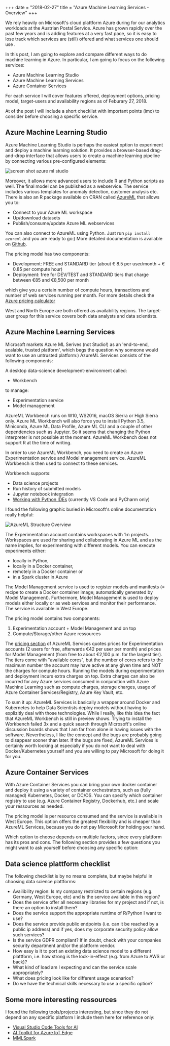 +++
date = "2018-02-27"
title = "Azure Machine Learning Services - Overview"
+++

We rely heavily on Microsoft's cloud plattform Azure during for our analytics workloads at the Austrian Postal Service. Azure has grown rapidly over the past few years and is adding features at a very fast pace, so it is easy to lose track which services are (still) offered and what services one should use .   

In this post, I am going to explore and compare different ways to do machine learning in Azure.  In particular, I am going to focus on the following services:

- Azure Machine Learning Studio
- Azure Machine Learning Services
- Azure Container Services

For each service I will cover features offered, deployment options, pricing model, target-users and availability regions as of Feburary 27, 2018. 

At of the post I will include a short checklist with important points (imo) to consider before choosing a specific service.

## Azure Machine Learning Studio
Azure Machine Learning Studio is perhaps the easiest option to experiment and deploy a machine learning solution. It provides a browser-based drag-and-drop interface that allows users to create a machine learning pipeline by connecting various pre-configured elements:

![screen shot azure ml studio][azure-ml-studio]

Moreover, it allows more advanced users to include R and Python scripts as well. The final model can be published as a webservice. The service includes various templates for anomaly detection, customer analysis etc. There is also an R package available on CRAN called [AzureML](https://CRAN.R-project.org/package=AzureML) that allows you to:

- Connect to your Azure ML workspace
- Up/download datasets
- Publish/consume/update Azure ML webservices

You can also connect to AzureML using Python. Just run `pip install azureml` and you are ready to go:) More detailed documentation is available on [Github](https://github.com/Azure/Azure-MachineLearning-ClientLibrary-Python).

The pricing model has two components:

- Development: FREE and STANDARD tier (about € 8.5 per user/month + € 0.85 per compute hour) 
- Deployment: free for DEV/TEST and STANDARD tiers that charge between €85 and €8,500 per month


which give you a certain number of compute hours, transactions and number of web services running per month. For more details check the [Azure pricing calculator](https://azure.microsoft.com/en-us/pricing/)

West and North Europe are both offered as availability regions. The target-user group for this service covers both data analysts and data scientists.

## Azure Machine Learning Services
Microsoft markets Azure ML Serives (not Studio!) as an 'end-to-end, scalable, trusted platform', which begs the question why someone would want to use an untrusted platform:) AzureML Services consists of the following components:

A desktop data-science development-environment called:  

- Workbench 

to manage:  

- Experimentation service
- Model management

AzureML Workbench runs on W10, WS2016, macOS Sierra or High Sierra only. Azure ML Workbench will also force you to install Python 3.5, Miniconda, Azure ML Data Profile, Azure ML CLI and a couple of other dependencies such as Jupyter. So it seems that changing the Python interpreter is not possible at the moment. AzureML Workbench does not support R at the time of writing.   

In order to use AzureML Workbench, you need to create an Azure Experimentation service and Model management service. AzureML Workbench is then used to connect to these services. 

Workbench supports:  

- Data science projects
- Run history of submitted models
- Jupyter notebook integration
- [Working with Python IDEs](https://docs.microsoft.com/en-us/azure/machine-learning/preview/how-to-configure-your-ide) (currently VS Code and PyCharm only) 

I found the following graphic buried in Microsoft's online documentation really helpful:

![AzureML Structure Overview][azure-ml-services-overview]

The Experimentation account contains workspaces with 1:n projects. Workspaces are used for sharing and collaborating in Azure ML and as the name implies, for experimenting with different models. You can execute experiments either:

- locally in Python,
- locally in a Docker container,
- remotely in a Docker container or
- in a Spark cluster in Azure

The Model Management service is used to register models and manifests (= recipe to create a Docker container image; automatically generated by Model Management). Furthermore, Model Management is used to deploy models either locally or as web services and monitor their performance. The service is available in West Europe. 

The pricing model contains two components:

1. Experimentation account + Model Management and on top  
2. Compute/Storage/other Azure ressources 

 The [pricing section](https://azure.microsoft.com/en-us/pricing/details/machine-learning-services/) of AzureML Services quotes prices for Experimentation accounts (2 users for free, afterwards €42 per user per month) and prices for Model Management (from free to about €2,100 p.m. for the largest tier). The tiers come with "available cores", but the number of cores refers to the maximum number the account may have active at any given time and NOT the charges for compute hours. Running the models during experimentation and deployment incurs extra charges on top. Extra charges can also be incurred for any Azure services consumed in conjunction with Azure Machine Learning such as compute charges, storage charges, usage of Azure Container Services/Registry, Azure Key Vault, etc. 

To sum it up: AzureML Services is basically a wrapper around Docker and Kubernetes to help Data Scientists deploy models without having to explizitly deal with those technologies. While I really, like this idea the fact that AzureML Workbench is still in preview shows. Trying to install the Workbench failed 3x and a quick search through Microsoft's online discussion boards shows that I am far from alone in having issues with the software. Nevertheless, I like the concept and the bugs are probably going to disappear sooner than later. If the bugs are fixed, AzureML Services is certainly worth looking at especially if you do not want to deal with Docker/Kubernetes yourself and you are willing to pay Microsoft for doing it for you.

## Azure Container Services

With Azure Container Services you can bring your own docker container and deploy it using a variety of container orchestrators, such as (fully managed) Kubernetes, Docker, or DC/OS. You can specify which container registry to use (e.g. Azure Container Registry, Dockerhub, etc.) and scale your ressources as needed. 

The pricing model is per resource consumed and the service is available in West Europe. This option offers the greatest flexibility and is cheaper than AzureML Services, because you do not pay Microsoft for holding your hand.

Which option to choose depends on multiple factors, since every plattform has its pros and cons. The following section provides a few questions you might want to ask yourself before choosing any specific option:

## Data science plattform checklist

The following checklist is by no means complete, but maybe helpful in choosing data science plattforms:

- Availibility region: Is my company restricted to certain regions (e.g. Germany, West Europe, etc) and is the service available in this region?
- Does the service offer all necessary libraries for my project and if not, is there an option to install them?
- Does the service support the appropriate runtime of R/Python I want to use?
- Does the service provide public endpoints (i.e. can it be reached by a public ip address) and if yes, does my corporate security policy allow such services?
- Is the service GDPR compliant? If in doubt, check with your companies security department and/or the plattform vendor.
- How easy is it to port an existing data science model to a different plattform, i.e. how strong is the lock-in-effect (e.g. from Azure to AWS or back)?
- What kind of load am I expecting and can the service scale appropriately?
- What does pricing look like for different usage scenarios?
- Do we have the technical skills necessary to use a specific option?


## Some more interesting ressources

I found the following tools/projects interesting, but since they do not depend on any specific platform I include them here for reference only:

- [Visual Studio Code Tools for AI](https://marketplace.visualstudio.com/items?itemName=ms-toolsai.vscode-ai)
- [AI Toolkit for Azure IoT Edge](https://github.com/Azure/ai-toolkit-iot-edge)
- [MMLSpark](https://github.com/Azure/mmlspark)


[azure-ml-studio]: /img/azure-machine-learning-studio.jpg "Azure Machine Learning Studio"
[azure-ml-services-overview]: /img/azure-ml-services-overview.png "Azure ML Services Overview"


